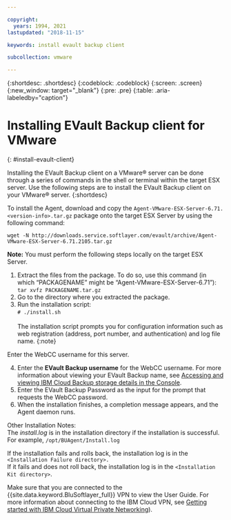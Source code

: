 ```yaml
---

copyright:
  years: 1994, 2021
lastupdated: "2018-11-15"

keywords: install evault backup client

subcollection: vmware

---
```


{:shortdesc: .shortdesc}
{:codeblock: .codeblock}
{:screen: .screen}
{:new_window: target="_blank"}
{:pre: .pre}
{:table: .aria-labeledby="caption"}

# Installing EVault Backup client for VMware
{: #install-evault-client}

Installing the EVault Backup client on a VMware&reg; server can be done through a series of commands in the shell or terminal within the target ESX server. Use the following steps are to install the EVault Backup client on your VMware&reg; server.
{:shortdesc}

To install the Agent, download and copy the `Agent-VMware-ESX-Server-6.71.<version-info>.tar.gz` package onto the target ESX Server by using the following command:

`wget -N http://downloads.service.softlayer.com/evault/archive/Agent-VMware-ESX-Server-6.71.2105.tar.gz`

**Note:** You must perform the following steps locally on the target ESX Server.

1. Extract the files from the package. To do so, use this command (in which “PACKAGENAME” might be “Agent-VMware-ESX-Server-6.71”):<br/>`tar xvfz PACKAGENAME.tar.gz`
2. Go to the directory where you extracted the package.
3. Run the installation script:<br />`# ./install.sh`<br/><br/>
  The installation script prompts you for configuration information such as web registration (address, port number, and authentication) and log file name.
  {:note}

Enter the WebCC username for this server.

4. Enter the **EVault Backup username** for the WebCC username. For more information about viewing your EVault Backup name, see [Accessing and viewing IBM Cloud Backup storage details in the Console](/docs/infrastructure/Backup?topic=Backup-GettingStarted#viewing-evault-backup-storage-details-in-ibm-cloud-infrastructure-customer-portal).
5. Enter the EVault Backup Password as the input for the prompt that requests the WebCC password.
6. When the installation finishes, a completion message appears, and the Agent daemon runs.


Other Installation Notes:<br/>
The _install.log_ is in the installation directory if the installation is successful.<br/>
For example, `/opt/BUAgent/Install.log`

If the installation fails and rolls back, the installation log is in the `<Installation Failure directory>.`<br/>
If it fails and does not roll back, the installation log is in the `<Installation Kit directory>`.<br/>

Make sure that you are connected to the {{site.data.keyword.BluSoftlayer_full}} VPN to view the User Guide. For more information about connecting to the IBM Cloud VPN, see [Getting started with IBM Cloud Virtual Private Networking](/docs/iaas-vpn?topic=iaas-vpn-getting-started)).
